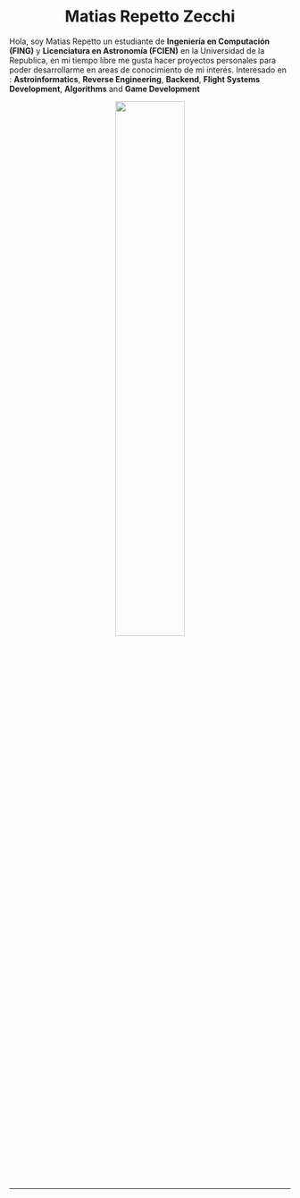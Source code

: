 <h1 align="center">
  <b>Matias Repetto Zecchi</b>
</h1>

Hola, soy Matias Repetto un estudiante de **Ingeniería en Computación (FING)** y **Licenciatura en Astronomía (FCIEN)** en la Universidad de la Republica, en mi tiempo libre me gusta hacer proyectos personales para poder desarrollarme en areas de conocimiento de mi interés.
Interesado en : **Astroinformatics**, **Reverse Engineering**, **Backend**, **Flight Systems Development**, **Algorithms** and **Game Development**

<p align="center">
  <a href="https://matiasrepetto.github.io/">
  <img width="49.5%" src="https://github-readme-stats.vercel.app/api/top-langs/?username=MatiasRepetto&theme=great-gatsby&layout=compact&langs_count=10" />
  </a>
</p>

-----
